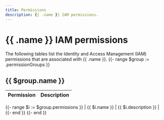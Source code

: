 ```yaml
---
title: Permissions
description: {{ .name }} IAM permissions.
---
```


# {{ .name }} IAM permissions

The following tables list the Identity and Access Management (IAM) permissions that are associated with {{ .name }}.
{{- range $group := .permissionGroups }}

## {{ $group.name }}

| Permission | Description |
| --- | --- |
{{- range $i := $group.permissions }}
| {{ $i.name }} | {{ $i.description }} |
{{- end }}
{{- end }}
